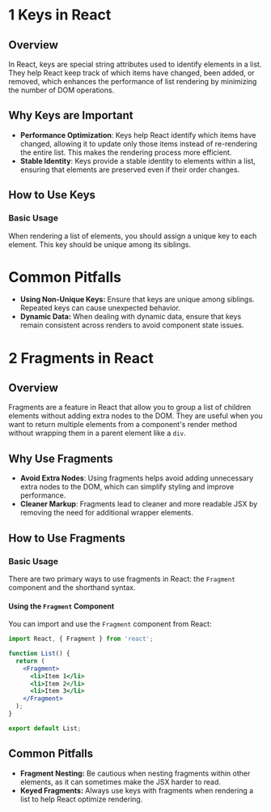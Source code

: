 # 1 Keys in React

## Overview

In React, keys are special string attributes used to identify elements in a list. They help React keep track of which items have changed, been added, or removed, which enhances the performance of list rendering by minimizing the number of DOM operations.

## Why Keys are Important

- **Performance Optimization**: Keys help React identify which items have changed, allowing it to update only those items instead of re-rendering the entire list. This makes the rendering process more efficient.
- **Stable Identity**: Keys provide a stable identity to elements within a list, ensuring that elements are preserved even if their order changes.

## How to Use Keys

### Basic Usage

When rendering a list of elements, you should assign a unique key to each element. This key should be unique among its siblings.

# Common Pitfalls
- **Using Non-Unique Keys:** Ensure that keys are unique among siblings. Repeated keys can cause unexpected behavior.
- **Dynamic Data:** When dealing with dynamic data, ensure that keys remain consistent across renders to avoid component state issues.


# 2 Fragments in React

## Overview

Fragments are a feature in React that allow you to group a list of children elements without adding extra nodes to the DOM. They are useful when you want to return multiple elements from a component's render method without wrapping them in a parent element like a `div`.

## Why Use Fragments

- **Avoid Extra Nodes**: Using fragments helps avoid adding unnecessary extra nodes to the DOM, which can simplify styling and improve performance.
- **Cleaner Markup**: Fragments lead to cleaner and more readable JSX by removing the need for additional wrapper elements.

## How to Use Fragments

### Basic Usage

There are two primary ways to use fragments in React: the `Fragment` component and the shorthand syntax.

#### Using the `Fragment` Component

You can import and use the `Fragment` component from React:

```jsx
import React, { Fragment } from 'react';

function List() {
  return (
    <Fragment>
      <li>Item 1</li>
      <li>Item 2</li>
      <li>Item 3</li>
    </Fragment>
  );
}

export default List;

```

## Common Pitfalls
- **Fragment Nesting:** Be cautious when nesting fragments within other elements, as it can sometimes make the JSX harder to read.
- **Keyed Fragments:** Always use keys with fragments when rendering a list to help React optimize rendering.